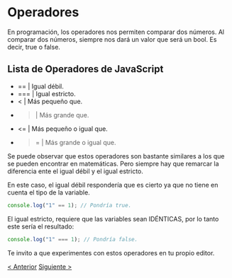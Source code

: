 # Operadores
En programación, los operadores nos permiten comparar dos números. Al comparar dos números, siempre nos dará un valor que será un bool. Es decir, true  o false.

## Lista de Operadores de JavaScript
- ==  | Igual débil.
- === | Igual estricto.
- <   | Más pequeño que.
- >   | Más grande que.
- <=  | Más pequeño o igual que.
- >=  | Más grande o igual que.

Se puede observar que estos operadores son bastante similares a los que se pueden encontrar en matemáticas. Pero siempre hay que remarcar la diferencia ente el igual débil y el igual estricto.

En este caso, el igual débil respondería que es cierto ya que no tiene en cuenta el tipo de la variable.
```js
console.log("1" == 1); // Pondría true.
```

El igual estricto, requiere que las variables sean IDÉNTICAS, por lo tanto este sería el resultado:
```js
console.log("1" === 1); // Pondría false.
```

Te invito a que experimentes con estos operadores en tu propio editor.

[< Anterior](./5-Variables.md) [Siguiente >](./7-Condicionales.md)
